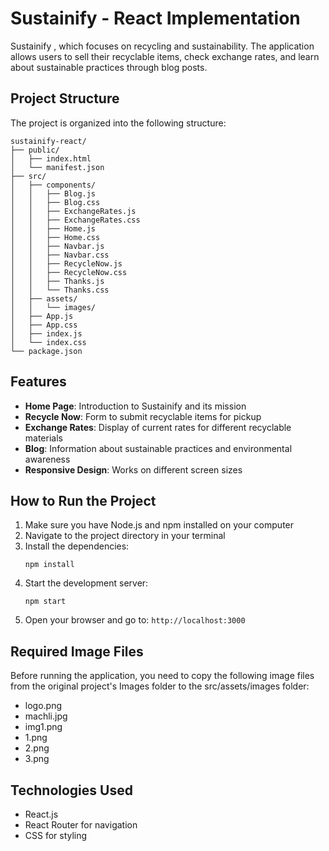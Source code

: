  
# Sustainify - React Implementation

 Sustainify , which focuses on recycling and sustainability. The application allows users to sell their recyclable items, check exchange rates, and learn about sustainable practices through blog posts.

## Project Structure

The project is organized into the following structure:

```
sustainify-react/
├── public/
│   ├── index.html
│   └── manifest.json
├── src/
│   ├── components/
│   │   ├── Blog.js
│   │   ├── Blog.css
│   │   ├── ExchangeRates.js
│   │   ├── ExchangeRates.css
│   │   ├── Home.js
│   │   ├── Home.css
│   │   ├── Navbar.js
│   │   ├── Navbar.css
│   │   ├── RecycleNow.js
│   │   ├── RecycleNow.css
│   │   ├── Thanks.js
│   │   └── Thanks.css
│   ├── assets/
│   │   └── images/
│   ├── App.js
│   ├── App.css
│   ├── index.js
│   └── index.css
└── package.json
```

## Features

- **Home Page**: Introduction to Sustainify and its mission
- **Recycle Now**: Form to submit recyclable items for pickup
- **Exchange Rates**: Display of current rates for different recyclable materials
- **Blog**: Information about sustainable practices and environmental awareness
- **Responsive Design**: Works on different screen sizes

## How to Run the Project

1. Make sure you have Node.js and npm installed on your computer
2. Navigate to the project directory in your terminal
3. Install the dependencies:
   ```
   npm install
   ```
4. Start the development server:
   ```
   npm start
   ```
5. Open your browser and go to: `http://localhost:3000`

## Required Image Files

Before running the application, you need to copy the following image files from the original project's Images folder to the src/assets/images folder:

- logo.png
- machli.jpg
- img1.png
- 1.png
- 2.png
- 3.png

## Technologies Used

- React.js
- React Router for navigation
- CSS for styling
